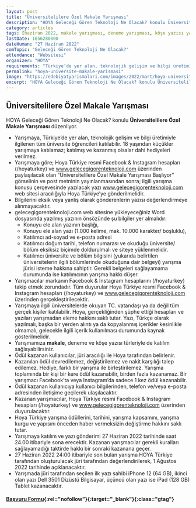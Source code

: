 ```yaml
---
layout: post
title: "Üniversitelilere Özel Makale Yarışması"
description: "HOYA Geleceği Gören Teknoloji Ne Olacak? konulu Üniversitelilere Özel Makale Yarışması düzenliyor."
category: articles
tags: [haziran 2022, makale yarışması, deneme yarışması, köşe yazısı yarışması, üniversite]
lastDate: 1656280800
dateHuman: "27 Haziran 2022"
comTopic: "Geleceği Gören Teknoloji Ne Olacak?"
attendance: "Websitesi"
organizer: "HOYA"
requirements: "Türkiye’de yer alan, teknolojik gelişim ve bilgi üretimiyle ilgilenen tüm üniversite öğrencileri katılabilir. 18 yaşından küçükler yarışmaya katılamaz; katılmış ve kazanmış olsalar dahi hediyeleri verilmez."
permalink: "hoya-universite-makale-yarismasi"
image: "https://edebiyatyarismalari.com/images/2022/mart/hoya-universite-makale-yarismasi.JPG"
excerpt: "HOYA Geleceği Gören Teknoloji Ne Olacak? konulu Üniversitelilere Özel Makale Yarışması düzenliyor."
---
```


## Üniversitelilere Özel Makale Yarışması
HOYA Geleceği Gören Teknoloji Ne Olacak? konulu **Üniversitelilere Özel Makale Yarışması** düzenliyor.  

- Yarışmaya, Türkiye’de yer alan, teknolojik gelişim ve bilgi üretimiyle ilgilenen tüm üniversite öğrencileri katılabilir. 18 yaşından küçükler yarışmaya katılamaz; katılmış ve kazanmış olsalar dahi hediyeleri verilmez.
- Yarışmaya göre; Hoya Türkiye resmi Facebook & Instagram hesapları (/hoyaturkey) ve www.gelecegigorenteknoloji.com üzerinden paylaşılacak olan “Üniversitelilere Özel Makale Yarışması Başlıyor” görselinin ve post metninin yayınlanmasından sonra; ilgili yarışma konusu çerçevesinde yazılacak yazı www.gelecegigorenteknoloji.com web sitesi aracılığıyla Hoya Türkiye’ye gönderilmelidir.
- Bilgilerini eksik veya yanlış olarak gönderenlerin yazısı değerlendirmeye alınmayacaktır.
- gelecegigorenteknoloji.com web sitesine yükleyeceğiniz Word dosyasında yazılmış yazının önsözünde şu bilgiler yer almalıdır:
    - Konuyu ele alan yazının başlığı,
    - Konuyu ele alan yazı (1.000 kelime, mak. 10.000 karakter/ boşluklu),
    - Katılımcı ad-soyad ve e-posta adresi
    - Katılımcı doğum tarihi, telefon numarası ve okuduğu üniversite/ bölüm eksiksiz biçimde doldurulmalı ve siteye yüklenmelidir.
    - Katılımcı üniversite ve bölüm bilgisini (yukarıda belirtilen üniversitelerin ilgili bölümlerinde okuduğuna dair belgeyi) yarışma jürisi isteme hakkına sahiptir. Gerekli belgeleri sağlayamama durumunda ise katılımcının yarışma hakkı düşer.
- Yarışmacılar markanın Facebook & Instagram hesaplarını (/hoyaturkey) takip etmek zorundadır. Tüm duyurular Hoya Türkiye resmi Facebook & Instagram hesapları (/hoyaturkey) ve www.gelecegigorenteknoloji.com üzerinden gerçekleştirilecektir.
- Yarışmaya ilgili üniversitelerde okuyan TC. vatandaşı ya da değil tüm gerçek kişiler katılabilir. Hoya, gerçekliğinden şüphe ettiği hesapları ve yazıları yarışmadan eleme hakkını saklı tutar. Yazı, Türkçe olarak yazılmalı, başka bir yerden alıntı ya da kopyalanmış içerikler kesinlikle olmamalı, gelecekle ilgili içerik kullanılması durumunda kaynak gösterilmelidir.
- Yarışmamıza **makale**, deneme ve köşe yazısı türleriyle de katılım sağlayabilirsiniz.
- Ödül kazanan kullanıcılar, jüri aracılığı ile Hoya tarafından belirlenir.
- Kazanılan ödül devredilemez, değiştirilemez ve nakit karşılığı talep edilemez. Hediye, farklı bir yarışma ile birleştirilemez. Yarışma toplamında bir kişi bir kere ödül kazanabilir, birden fazla kazanamaz. Bir yarışmacı Facebook’ta veya Instagram’da sadece 1 kez ödül kazanabilir.
- Ödül kazanan kullanıcıya kullanıcı bilgilerinden, telefon ve/veya e-posta adresinden iletişime geçilerek ulaşılacaktır.
- Kazanan yarışmacılar, Hoya Türkiye resmi Facebook & Instagram hesapları (/hoyaturkey) ve www.gelecegigorenteknoloji.com üzerinden duyurulacaktır.
- Hoya Türkiye yarışma ödüllerini, tarihini, yarışma kapsamını, yarışma kurgu ve yapısını önceden haber vermeksizin değiştirme hakkını saklı tutar.
- Yarışmaya katılım ve yazı gönderimi 27 Haziran 2022 tarihinde saat 24.00 itibariyle sona erecektir. Kazanan yarışmacılar gerekli kuralları sağlayamadığı taktirde hakkı bir sonraki kazanana geçer.
- 27 Haziran 2022 24:00 itibariyle son bulan yarışma HOYA Türkiye tarafından oluşturulacak jüri tarafından değerlendirilerek, 1 Ağustos 2022 tarihinde açıklanacaktır.
- Yarışmada jüri tarafından seçilen ilk yazı sahibi iPhone 12 (64 GB), ikinci olan yazı Dell 3501 Dizüstü Bilgisayar, üçüncü olan yazı ise iPad (128 GB) Tablet kazanacaktır.

#### [Başvuru Formu](https://www.gelecegigorenteknoloji.com/?ref=edebiyatyarismalari.com){:rel="nofollow"}{:target="_blank"}{:class="gtag"}